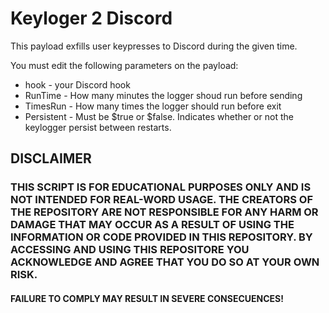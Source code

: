 # Keyloger 2 Discord

This payload exfills user keypresses to Discord during the given time.

You must edit the following parameters on the payload:
* hook - your Discord hook
* RunTime - How many minutes the logger shoud run before sending
* TimesRun - How many times the logger should run before exit
* Persistent - Must be $true or $false. Indicates whether or not the keylogger persist between restarts.

## DISCLAIMER
### THIS SCRIPT IS FOR EDUCATIONAL PURPOSES ONLY AND IS NOT INTENDED FOR REAL-WORD USAGE. THE CREATORS OF THE REPOSITORY ARE NOT RESPONSIBLE FOR ANY HARM OR DAMAGE THAT MAY OCCUR AS A RESULT OF USING THE INFORMATION OR CODE PROVIDED IN THIS REPOSITORY. BY ACCESSING AND USING THIS REPOSITORE YOU ACKNOWLEDGE AND AGREE THAT YOU DO SO AT YOUR OWN RISK.
#### **FAILURE TO COMPLY MAY RESULT IN SEVERE CONSECUENCES!**